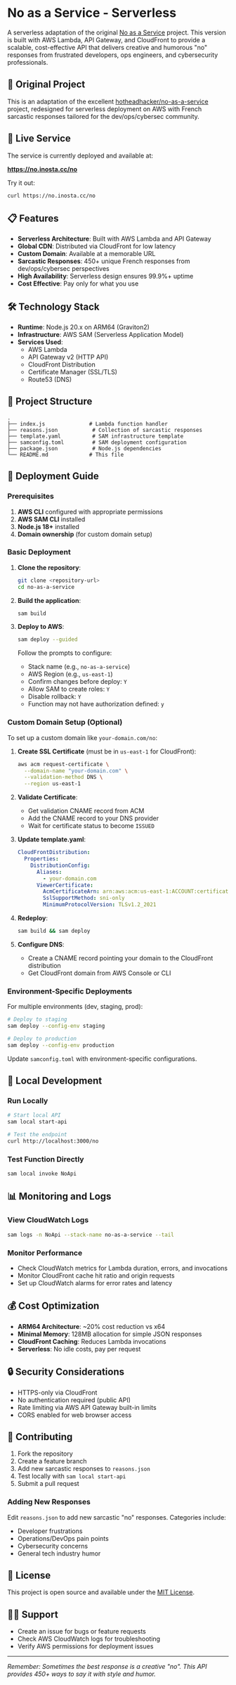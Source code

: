 # No as a Service - Serverless

A serverless adaptation of the original [No as a Service](https://github.com/hotheadhacker/no-as-a-service) project. This version is built with AWS Lambda, API Gateway, and CloudFront to provide a scalable, cost-effective API that delivers creative and humorous "no" responses from frustrated developers, ops engineers, and cybersecurity professionals.

## 🔗 Original Project

This is an adaptation of the excellent [hotheadhacker/no-as-a-service](https://github.com/hotheadhacker/no-as-a-service) project, redesigned for serverless deployment on AWS with French sarcastic responses tailored for the dev/ops/cybersec community.

## 🚀 Live Service

The service is currently deployed and available at:

**https://no.inosta.cc/no**

Try it out:
```bash
curl https://no.inosta.cc/no
```

## 📋 Features

- **Serverless Architecture**: Built with AWS Lambda and API Gateway
- **Global CDN**: Distributed via CloudFront for low latency
- **Custom Domain**: Available at a memorable URL
- **Sarcastic Responses**: 450+ unique French responses from dev/ops/cybersec perspectives
- **High Availability**: Serverless design ensures 99.9%+ uptime
- **Cost Effective**: Pay only for what you use

## 🛠 Technology Stack

- **Runtime**: Node.js 20.x on ARM64 (Graviton2)
- **Infrastructure**: AWS SAM (Serverless Application Model)
- **Services Used**:
  - AWS Lambda
  - API Gateway v2 (HTTP API)
  - CloudFront Distribution
  - Certificate Manager (SSL/TLS)
  - Route53 (DNS)

## 📁 Project Structure

```
.
├── index.js              # Lambda function handler
├── reasons.json           # Collection of sarcastic responses
├── template.yaml          # SAM infrastructure template
├── samconfig.toml         # SAM deployment configuration
├── package.json           # Node.js dependencies
└── README.md             # This file
```

## 🚀 Deployment Guide

### Prerequisites

1. **AWS CLI** configured with appropriate permissions
2. **AWS SAM CLI** installed
3. **Node.js 18+** installed
4. **Domain ownership** (for custom domain setup)

### Basic Deployment

1. **Clone the repository**:
   ```bash
   git clone <repository-url>
   cd no-as-a-service
   ```

2. **Build the application**:
   ```bash
   sam build
   ```

3. **Deploy to AWS**:
   ```bash
   sam deploy --guided
   ```
   
   Follow the prompts to configure:
   - Stack name (e.g., `no-as-a-service`)
   - AWS Region (e.g., `us-east-1`)
   - Confirm changes before deploy: `Y`
   - Allow SAM to create roles: `Y`
   - Disable rollback: `Y`
   - Function may not have authorization defined: `y`

### Custom Domain Setup (Optional)

To set up a custom domain like `your-domain.com/no`:

1. **Create SSL Certificate** (must be in `us-east-1` for CloudFront):
   ```bash
   aws acm request-certificate \
     --domain-name "your-domain.com" \
     --validation-method DNS \
     --region us-east-1
   ```

2. **Validate Certificate**:
   - Get validation CNAME record from ACM
   - Add the CNAME record to your DNS provider
   - Wait for certificate status to become `ISSUED`

3. **Update template.yaml**:
   ```yaml
   CloudFrontDistribution:
     Properties:
       DistributionConfig:
         Aliases:
           - your-domain.com
         ViewerCertificate:
           AcmCertificateArn: arn:aws:acm:us-east-1:ACCOUNT:certificate/CERT-ID
           SslSupportMethod: sni-only
           MinimumProtocolVersion: TLSv1.2_2021
   ```

4. **Redeploy**:
   ```bash
   sam build && sam deploy
   ```

5. **Configure DNS**:
   - Create a CNAME record pointing your domain to the CloudFront distribution
   - Get CloudFront domain from AWS Console or CLI

### Environment-Specific Deployments

For multiple environments (dev, staging, prod):

```bash
# Deploy to staging
sam deploy --config-env staging

# Deploy to production  
sam deploy --config-env production
```

Update `samconfig.toml` with environment-specific configurations.

## 🧪 Local Development

### Run Locally

```bash
# Start local API
sam local start-api

# Test the endpoint
curl http://localhost:3000/no
```

### Test Function Directly

```bash
sam local invoke NoApi
```

## 📊 Monitoring and Logs

### View CloudWatch Logs

```bash
sam logs -n NoApi --stack-name no-as-a-service --tail
```

### Monitor Performance

- Check CloudWatch metrics for Lambda duration, errors, and invocations
- Monitor CloudFront cache hit ratio and origin requests
- Set up CloudWatch alarms for error rates and latency

## 💰 Cost Optimization

- **ARM64 Architecture**: ~20% cost reduction vs x64
- **Minimal Memory**: 128MB allocation for simple JSON responses
- **CloudFront Caching**: Reduces Lambda invocations
- **Serverless**: No idle costs, pay per request

## 🔒 Security Considerations

- HTTPS-only via CloudFront
- No authentication required (public API)
- Rate limiting via AWS API Gateway built-in limits
- CORS enabled for web browser access

## 🤝 Contributing

1. Fork the repository
2. Create a feature branch
3. Add new sarcastic responses to `reasons.json`
4. Test locally with `sam local start-api`
5. Submit a pull request

### Adding New Responses

Edit `reasons.json` to add new sarcastic "no" responses. Categories include:
- Developer frustrations
- Operations/DevOps pain points  
- Cybersecurity concerns
- General tech industry humor

## 📝 License

This project is open source and available under the [MIT License](LICENSE).

## 🙋‍♂️ Support

- Create an issue for bugs or feature requests
- Check AWS CloudWatch logs for troubleshooting
- Verify AWS permissions for deployment issues

---

*Remember: Sometimes the best response is a creative "no". This API provides 450+ ways to say it with style and humor.*